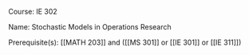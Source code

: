 




Course: IE 302

Name: Stochastic Models in Operations Research

Prerequisite(s): [[MATH 203]] and ([[MS 301]] or [[IE 301]] or [[IE 311]])